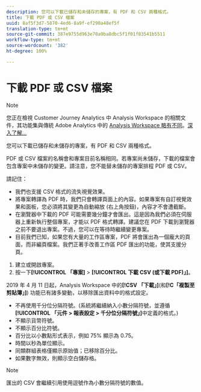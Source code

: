 ```yaml
---
description: 您可以下載已儲存和未儲存的專案，有 PDF 和 CSV 兩種格式。
title: 下載 PDF 或 CSV 檔案
uuid: 8af5f3d7-5870-4ed6-8a9f-ef290a48ef5f
translation-type: tm+mt
source-git-commit: 387e9755d963e70a9ba8dbc5f1f01f83541b5511
workflow-type: tm+mt
source-wordcount: '382'
ht-degree: 100%

---
```



# 下載 PDF 或 CSV 檔案

>[!NOTE]
>
>您正在檢視 Customer Journey Analytics 中 Analysis Workspace 的相關文件，其功能集與傳統 Adobe Analytics 中的 [Analysis Workspace 略有不同](https://docs.adobe.com/content/help/zh-Hant/analytics/analyze/analysis-workspace/home.html)。[深入了解...](/help/getting-started/cja-aa.md)

您可以下載已儲存和未儲存的專案，有 PDF 和 CSV 兩種格式。

PDF 或 CSV 檔案的名稱會和專案目前名稱相同。若專案尚未儲存，下載的檔案會包含專案中未儲存的變更。請注意，您不能替未儲存的專案排程 PDF 或 CSV。

請記住：

* 我們也支援 CSV 格式的流失視覺效果。
* 將專案轉譯為 PDF 時，我們只會轉譯頁面上的內容。如果專案有自訂視覺效果和面板，您必須將其變更為自動縮放 (右上角按鈕)，內容才不會遭截斷。
* 在瀏覽器中下載的 PDF 可能需要幾分鐘才會匯出。這是因為我們必須在伺服器上重新執行整個專案，才能以 PDF 格式轉譯。建議您在 PDF 下載到瀏覽器之前不要退出專案。不過，您可以在等待時繼續變更專案。
* 目前我們已知，如果您有大量的工作區專案，PDF 將會匯出為一個龐大的頁面，而非編頁檔案。我們正著手改善工作區 PDF 匯出的功能，使其支援分頁。

1. 建立或開啟專案。
1. 按一下&#x200B;**[!UICONTROL 「專案]** > **[!UICONTROL 下載 CSV (或下載 PDF)」]**。

2019 年 4 月 11 日起，Analysis Workspace 中的&#x200B;**[!CSV 「下載」]**(和&#x200B;**[!C「複製至剪貼簿」]**) 功能已有諸多變動，以移除匯出資料中的格式設定。
* 不再使用千分位分隔符號。(系統將繼續納入小數分隔符號，並遵循&#x200B;**[!UICONTROL 「元件 > 報表設定 > 千分位分隔符號」]**&#x200B;中定義的格式。)
* 不顯示貨幣符號。
* 不顯示百分比符號。
* 百分比以小數點形式表示，例如 75% 顯示為 0.75。
* 時間以秒為單位顯示。
* 同類群組表格僅顯示原始值；已移除百分比。
* 如果數字無效，則顯示空白儲存格。

>[!NOTE]
>
>匯出的 CSV 會繼續引用使用逗號作為小數分隔符號的數值。
